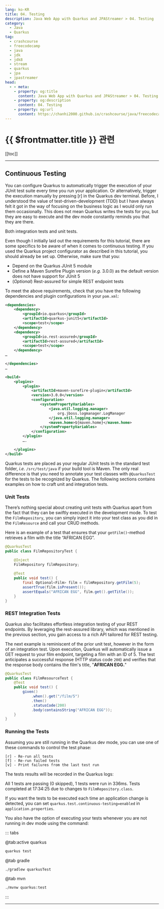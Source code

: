 ```yaml
---
lang: ko-KR
title: 04. Testing
description: Java Web App with Quarkus and JPAStreamer > 04. Testing
category: 
  - Java
  - Quarkus
tag: 
  - crashcourse
  - freecodecamp
  - java
  - jdk
  - jdk8
  - stream
  - quarkus
  - jpa
  - jpastreamer
head:
  - - meta:
    - property: og:title
      content: Java Web App with Quarkus and JPAStreamer > 04. Testing
    - property: og:description
      content: 04. Testing
    - property: og:url
      content: https://chanhi2000.github.io/crashcourse/java/freecodecamp-quarkus-jpastreamer/04.html
---
```


# {{ $frontmatter.title }} 관련

[[toc]]

---

## Continuous Testing

You can configure Quarkus to automatically trigger the execution of your JUnit test suite every time you run your application. Or alternatively, trigger the execution manually by pressing [r] in the Quarkus dev terminal. Before, I understood the value of test-driven-development (TDD) but I have always felt it got in the way of focusing on the business logic as I would only run them occasionally. This does not mean Quarkus writes the tests for you, but they are easy to execute and the dev mode constantly reminds you that they are there.

Both integration tests and unit tests.

Even though I initially laid out the requirements for this tutorial, there are some specifics to be aware of when it comes to continuous testing. If you used the Quarkus project configurator as described in this tutorial, you should already be set up. Otherwise, make sure that you:

- Depend on the Quarkus JUnit 5 module
- Define a Maven Surefire Plugin version (_e.g._ 3.0.0)  as the default version does not have support for JUnit 5
- (_Optional_) Rest-assured for simple REST endpoint tests

To meet the above requirements, check that you have the following dependencies and plugin configurations in your <FontIcon icon="iconfont icon-code"/>`pom.xml`:

```xml
<dependencies>
	<dependency>
		<groupId>io.quarkus</groupId>
		<artifactId>quarkus-junit5</artifactId>
		<scope>test</scope>
	</dependency>
	<dependency>
		<groupId>io.rest-assured</groupId>
		<artifactId>rest-assured</artifactId>
		<scope>test</scope>
	</dependency>
…

</dependencies>
…

<build>
	<plugins>
		<plugin>
			<artifactId>maven-surefire-plugin</artifactId>
			<version>3.0.0</version>
			<configuration>
				<systemPropertyVariables>
					<java.util.logging.manager>
						org.jboss.logmanager.LogManager
					</java.util.logging.manager>
					<maven.home>${maven.home}</maven.home>
				</systemPropertyVariables>
			</configuration>
		</plugin>
		….	

	</plugins>
</build>
```

Quarkus tests are placed as your regular JUnit tests in the standard test folder, _i.e._ <FontIcon icon="fas fa-folder-open"/>`/src/test/java` if your build tool is Maven. The only real difference is that you need to annotate your test classes with `@QuarkusTest` for the tests to be recognized by Quarkus. The following sections contains examples on how to craft unit and integration tests.

### Unit Tests

There’s nothing special about creating unit tests with Quarkus apart from the fact that they can be swiftly executed in the development mode. To test the  `FilmRepository`, you can simply inject it into your test class as you did in the `FilmResource` and call your CRUD methods.  

Here is an example of a test that ensures that your `getFilm()`-method retrieves a film with the title “AFRICAN EGG”.

```java
@QuarkusTest
public class FilmRepositoryTest {

	@Inject
	FilmRepository filmRepository;
    
	@Test
	public void test() {
		final Optional<Film> film = filmRepository.getFilm(5);
		assertTrue(film.isPresent());
		assertEquals("AFRICAN EGG", film.get().getTitle());
	}
}
```

### REST Integration Tests

Quarkus also facilitates effortless integration testing of your REST endpoints. By leveraging the rest-assured library, which was mentioned in the previous section, you gain access to a rich API tailored for REST testing.

The next example is reminiscent of the prior unit test, however in the form of an integration test. Upon execution, Quarkus will automatically issue a GET request to your film endpoint, targeting a film with an ID of 5. The test anticipates a successful response (HTTP status code `200`) and verifies that the response body contains the film's title, "__AFRICAN EGG.__"

```java
@QuarkusTest
public class FilmResourceTest {
    @Test
    public void test() {
        given()
            .when().get("/film/5")
            .then()
            .statusCode(200)
            .body(containsString("AFRICAN EGG"));
    }
}
```

### Running the Tests

Assuming you are still running in the Quarkus dev mode, you can use one of these commands to control the test phase:

```
[r] - Re-run all tests
[f] - Re-run failed tests
[v] - Print failures from the last test run
```

The tests results will be recorded in the Quarkus logs:

All 1 tests are passing (0 skipped), 1 tests were run in 336ms. Tests completed at 17:34:25 due to changes to `FilmRepository.class`.

If you want the tests to be executed each time an application change is detected, you can set `quarkus.test.continuous-testing=enabled` in <FontIcon icon="fas fa-file-lines"/>`application.properties`.

You also have the option of executing your tests whenever you are not running in dev mode using the command:

::: tabs

@tab:active quarkus

```sh
quarkus test
```

@tab gradle

```sh
./gradlew quarkusTest
```

@tab mvn

```sh
./mvnw quarkus:test
```

:::

---

<TagLinks />